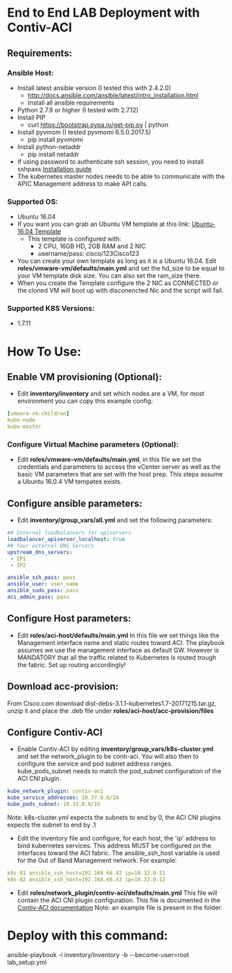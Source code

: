 End to End LAB Deployment with Contiv-ACI
======
## Requirements:
### Ansible Host:
* Install latest ansible version (I tested this with 2.4.2.0) 
  * http://docs.ansible.com/ansible/latest/intro_installation.html
  * Install all ansible requirements 
* Python 2.7.9 or higher (I tested with 2.7.12)
* Install PIP
  * curl https://bootstrap.pypa.io/get-pip.py | python
* Install pyvmom (I tested pyvmomi 6.5.0.2017.5)
  * pip install pyvmomi
* Install python-netaddr
  * pip install netaddr
* If using password to authenticate ssh session, you need to install sshpass [Installation guide](https://gist.github.com/arunoda/7790979)
* The kubernetes master nodes needs to be able to communicate with the APIC Management address to make API calls. 

### Supported OS:
* Ubuntu 16.04
* If you want you can grab an Ubuntu VM template at this link: [Ubuntu-16.04 Template](https://cisco.box.com/s/zboppg9jeutg1p9ttow2cr2zgr11ztsm)
  * This template is configured with:
    * 2 CPU, 16GB HD, 2GB RAM and 2 NIC
    * username/pass: cisco/123Cisco123
* You can create your own template as long as it is a Ubuntu 16.04. Edit **roles/vmware-vm/defaults/main.yml** and set the hd_size to be equal to your VM template disk size. You can also set the ram_size there. 
* When you create the Template configure the 2 NIC as CONNECTED or the cloned VM will boot up with disconencted Nic and the script will fail. 
### Supported K8S Versions:
* 1.7.11

# How To Use:

## Enable VM provisioning (Optional):
* Edit **inventory/inventory** and set which nodes are a VM, for most environment you can copy this example config:

```yaml
[vmware-vm:children]
kube-node
kube-master
```

### Configure Virtual Machine parameters (Optional):
* Edit **roles/vmware-vm/defaults/main.yml**, in this file we set the credentials and parameters to access the vCenter server as well as the basic VM parameters that are set with the host prep. This steps assume a Ubuntu 16.0.4 VM tempates exists. 

## Configure ansible parameters:
* Edit **inventory/group_vars/all.yml** and set the following parameters:

```yaml
## Internal loadbalancers for apiservers
loadbalancer_apiserver_localhost: true
## Your external DNS Servers
upstream_dns_servers:
 - IP1
 - IP2

ansible_ssh_pass: pass
ansible_user: user_name
ansible_sudo_pass: pass
aci_admin_pass: pass
```

## Configure Host parameters:
* Edit **roles/aci-host/defaults/main.yml**
In this file we set things like the Management interface name and static routes toward ACI. The playbook assumes we use the management interface as default GW. However is MANDATORY that all the traffic related to Kubernetes is routed trough the fabric. Set up routing accordingly!

## Download acc-provision:
From Cisco.com download dist-debs-3.1.1-kubernetes1.7-20171215.tar.gz, unzip it and place the .deb file under **roles/aci-host/acc-provision/files**

##  Configure Contiv-ACI

* Enable Contiv-ACI by editing **inventory/group_vars/k8s-cluster.yml** and set the network_plugin to be conti-aci. You will also then to configure the service and pod subnet address ranges. kube_pods_subnet needs to match the pod_subnet configuration of the ACI CNI plugin. 


```yaml
kube_network_plugin: contiv-aci
kube_service_addresses: 10.37.0.0/24
kube_pods_subnet: 10.33.0.0/16
```

Note: k8s-cluster.yml expects the subnets to end by 0, the ACI CNI plugins expects the subnet to end by .1 


* Edit the inventory file and configure, for each host, the 'ip' address to bind kubernetes services. This address MUST be configured on the interfaces toward the ACI fabric. The ansible_ssh_host variable is used for the Out of Band Management network. For example:

```yaml
k8s-01 ansible_ssh_host=192.168.66.42 ip=10.32.0.11 
k8s-02 ansible_ssh_host=192.168.66.43 ip=10.32.0.12 
```

* Edit **roles/network_plugin/contiv-aci/defaults/main.yml** This file will contain the ACI CNI plugin configuration. This file is documented in the [Contiv-ACI documentation](https://www.cisco.com/c/en/us/td/docs/switches/datacenter/aci/apic/sw/kb/b_Kubernetes_Integration_with_ACI.html) Note: an example file is present in the folder.

# Deploy with this command:
ansible-playbook -i inventory/inventory -b --become-user=root lab_setup.yml
